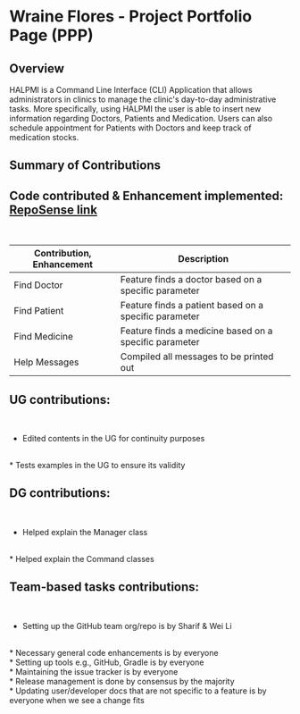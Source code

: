 # Wraine Flores - Project Portfolio Page (PPP)

## Overview
HALPMI is a Command Line Interface (CLI) Application that allows administrators in clinics to manage the clinic's day-to-day
administrative tasks. More specifically, using HALPMI the user is able to insert new information regarding Doctors, Patients
and Medication. Users can also schedule appointment for Patients with Doctors and keep track of medication stocks.
## Summary of Contributions

## **Code contributed & Enhancement implemented:** [RepoSense link](https://nus-cs2113-ay2122s2.github.io/tp-dashboard/?search=wraineflores&sort=groupTitle&sortWithin=title&timeframe=commit&mergegroup=&groupSelect=groupByRepos&breakdown=true&checkedFileTypes=docs~functional-code~test-code~other&since=2022-02-18)
<br>

| Contribution, Enhancement                | Description                                                   |
|------------------------------------------|---------------------------------------------------------------|
| Find Doctor                              | Feature finds a doctor based on a specific parameter          |
| Find Patient                             | Feature finds a patient based on a specific parameter         |
| Find Medicine                            | Feature finds a medicine based on a specific parameter        |
| Help Messages                            | Compiled all messages to be printed out                       |

## **UG contributions:**
<br>

* Edited contents in the UG for continuity purposes
<br>
* Tests examples in the UG to ensure its validity

## **DG contributions:**
<br>

* Helped explain the Manager class
<br>
* Helped explain the Command classes

## **Team-based tasks contributions:**
<br>

* Setting up the GitHub team org/repo is by Sharif & Wei Li
<br>
* Necessary general code enhancements is by everyone
<br>
* Setting up tools e.g., GitHub, Gradle is by everyone
<br>
* Maintaining the issue tracker is by everyone
<br>
* Release management is done by consensus by the majority
<br>
* Updating user/developer docs that are not specific to a feature is by everyone when we see a change fits
<br>
